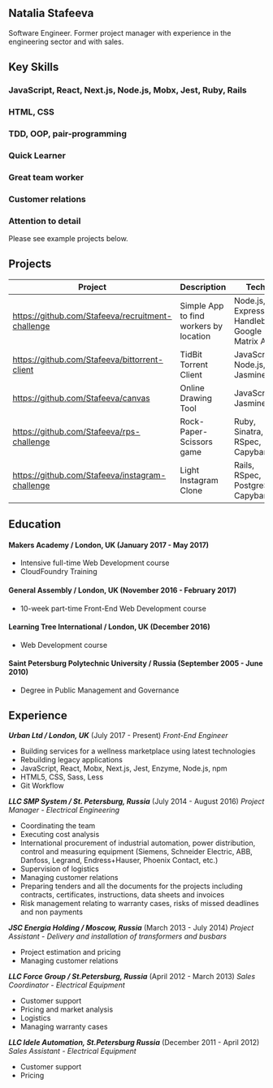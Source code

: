 ## Natalia Stafeeva ##

Software Engineer.
Former project manager with experience in the engineering sector and with sales.

## Key Skills ##

### JavaScript, React, Next.js, Node.js, Mobx, Jest, Ruby, Rails ###

### HTML, CSS ###

### TDD, OOP, pair-programming ###

### Quick Learner ###

### Great team worker ###

### Customer relations ###

### Attention to detail ###

Please see example projects below.

## Projects ##

|    Project    |  Description  |     Techs     |
| ------------- | ------------- | ------------- |
| https://github.com/Stafeeva/recruitment-challenge | Simple App to find workers by location | Node.js, Express, Handlebars, Google Matrix API |
| https://github.com/Stafeeva/bittorrent-client | TidBit Torrent Client | JavaScript, Node.js, Jasmine |
| https://github.com/Stafeeva/canvas | Online Drawing Tool |  JavaScript, Jasmine |
| https://github.com/Stafeeva/rps-challenge  | Rock-Paper-Scissors game  | Ruby, Sinatra, RSpec, Capybara |
| https://github.com/Stafeeva/instagram-challenge | Light Instagram Clone | Rails, RSpec, PostgreSQL, Capybara |

## Education ##

#### Makers Academy / London, UK (January 2017 - May 2017) ####
- Intensive full-time Web Development course
- CloudFoundry Training

#### General Assembly / London, UK (November 2016 - February 2017) ####
- 10-week part-time Front-End Web Development course

#### Learning Tree International / London, UK (December 2016) ####
- Web Development course

#### Saint Petersburg Polytechnic University / Russia (September 2005 - June 2010) ####
- Degree in Public Management and Governance

## Experience
***Urban Ltd / London, UK*** (July 2017 - Present)
*Front-End Engineer*
- Building services for a wellness marketplace using latest technologies
- Rebuilding legacy applications
- JavaScript, React, Mobx, Next.js, Jest, Enzyme, Node.js, npm
- HTML5, CSS, Sass, Less
- Git Workflow

***LLC SMP System / St. Petersburg, Russia*** (July 2014 - August 2016)
*Project Manager - Electrical Engineering*
- Coordinating the team
- Executing cost analysis
- International procurement of industrial automation, power distribution, control and measuring equipment (Siemens, Schneider Electric, ABB, Danfoss, Legrand, Endress+Hauser, Phoenix Contact, etc.)
- Supervision of logistics
- Managing customer relations
- Preparing tenders and all the documents for the projects including contracts, certificates, instructions, data sheets and invoices
- Risk management relating to warranty cases, risks of missed deadlines and non payments

***JSC Energia Holding / Moscow, Russia*** (March 2013 - July 2014)
*Project Assistant - Delivery and installation of transformers and busbars*
- Project estimation and pricing
- Managing customer relations

***LLC Force Group / St.Petersburg, Russia*** (April 2012 - March 2013)
*Sales Coordinator - Electrical Equipment*
- Customer support
- Pricing and market analysis
- Logistics
- Managing warranty cases

***LLC Idele Automation, St.Petersburg Russia*** (December 2011 - April 2012)
*Sales Assistant - Electrical Equipment*
- Customer support
- Pricing
